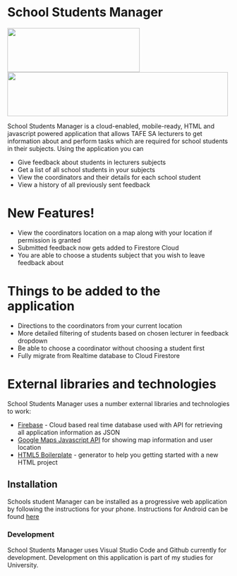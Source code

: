 # School Students Manager

<img src="https://firebase.google.com/downloads/brand-guidelines/PNG/logo-built_white.png" width="300" height="100" /> <img src="https://upload.wikimedia.org/wikipedia/commons/thumb/d/dc/Google_Maps_Logo.svg/1280px-Google_Maps_Logo.svg.png" width="500" height="100" />

School Students Manager is a cloud-enabled, mobile-ready, HTML and javascript powered application that allows TAFE SA lecturers to get information about and perform tasks which are required for school students in their subjects. Using the application you can

  - Give feedback about students in lecturers subjects
  - Get a list of all school students in your subjects
  - View the coordinators and their details for each school student
  - View a history of all previously sent feedback

# New Features!

  - View the coordinators location on a map along with your location if permission is granted
  - Submitted feedback now gets added to Firestore Cloud
  - You are able to choose a students subject that you wish to leave feedback about

# Things to be added to the application

  - Directions to the coordinators from your current location
  - More detailed filtering of students based on chosen lecturer in feedback dropdown
  - Be able to choose a coordinator without choosing a student first
  - Fully migrate from Realtime database to Cloud Firestore

# External libraries and technologies

School Students Manager uses a number external libraries and technologies to work:

* <a href="https://firebase.google.com">Firebase</a> - Cloud based real time database used with API for retrieving all application information as JSON
* <a href="https://developers.google.com/maps/documentation/javascript/overview">Google Maps Javascript API</a> for showing map information and user location
* <a href="http://www.initializr.com/">HTML5 Boilerplate</a> - generator to help you getting started with a new HTML project

## Installation

Schools student Manager can be installed as a progressive web application by following the instructions for your phone.
Instructions for Android can be found <a href="https://support.google.com/chrome/answer/9658361?co=GENIE.Platform%3DAndroid&hl=en">here</a>

### Development

School Students Manager uses Visual Studio Code and Github currently for development.
Development on this application is part of my studies for University.
